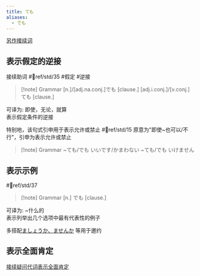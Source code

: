 ```yaml
---
title: ても
aliases:
  - でも
---
```

[另作接续词](../../9.sentence_pattern/でも.md)

## 表示假定的逆接  

接续助词
 #📖ref/std/35 #假定 #逆接

> [!note] Grammar
> [n.]/[adj.na.conj.]でも [clause.]
> [adj.i.conj.]/[v.conj.]ても [clause.]

可译为: 即使，无论，就算  
表示假定条件的逆接  

特别地，该句式引申用于表示允许或禁止  #📖ref/std/15
原意为"即使~也可以/不行"，引申为表示允许或禁止

> [!note] Grammar
> ~ても/でも いいです/かまわない
> ~ても/でも いけません

## 表示示例

 #📖ref/std/37

> [!note] Grammar
> [n.] でも [clause.]

可译为: ~什么的  
表示列举出几个选项中最有代表性的例子  

多搭配[ましょうか、ませんか](../../9.sentence_pattern/ましょうか、ませんか.md) 等用于邀约  

## 表示全面肯定

[接续疑问代词表示全面肯定](../../8.cmm_expr/疑问代词.md#全面肯定)
